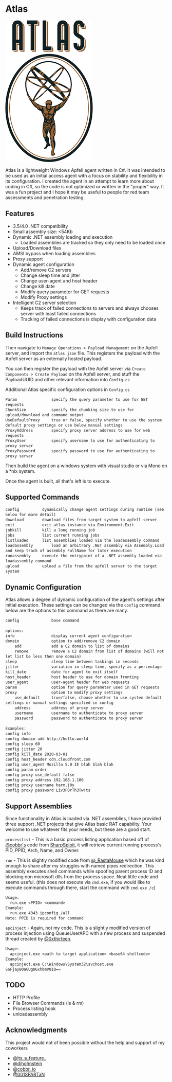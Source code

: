 # Atlas
![](Atlas.png?style=centerme)

Atlas is a lightweight Windows Apfell agent written in C#. It was intended to be used as an initial access agent with a focus on stability and flexibility in its configuration. I created the agent in an attempt to learn more about coding in C#, so the code is not optimized or written in the "proper" way. It was a fun project and I hope it may be useful to people for red team assessments and penetration testing.

## Features
- 3.5/4.0 .NET compatibility
- Small assembly size: <54Kb
- Dynamic .NET assembly loading and execution
	- Loaded assemblies are tracked so they only need to be loaded once
- Upload/Download files
- AMSI bypass when loading assemblies
- Proxy support
- Dynamic agent configuration
	- Add/remove C2 servers
	- Change sleep time and jitter
	- Change user-agent and host header
	- Change kill date
	- Modify query parameter for GET requests
	- Modify Proxy settings
- Intelligent C2 server selection
	- Keeps track of failed connections to servers and always chooses server with least failed connections
	- Tracking of failed connections is display with configuration data

## Build Instructions
Then navigate to `Manage Operations > Payload Management` on the Apfell server, and import the `atlas.json` file. This registers the payload with the Apfell server as an externally hosted payload.

You can then register the payload with the Apfell server via `Create Components > Create Payload` on the Apfell server, and stuff the PayloadUUID and other relevant information into `Config.cs`

Additional Atlas specific configuration options in `Config.cs`
```
Param				specify the query parameter to use for GET requests
ChunkSize			specify the chunking size to use for upload/download and command output
UseDefaultProxy		true or false, specify whether to use the system default proxy settings or use below manual settings 
ProxyAddress		specify proxy server address to use for web requests
ProxyUser			specify username to use for authenticating to proxy server
ProxyPassword		specify password to use for authenticating to proxy server
```

Then build the agent on a windows system with visual studio or via Mono on a *nix system. 

Once the agent is built, all that's left is to execute.

## Supported Commands
```
config			dynamically change agent settings during runtime (see below for more detail)
download		download files from target system to apfell server
exit			exit atlas instance via Environment.Exit
jobkill			kill a long running job
jobs			list current running jobs
listloaded		list assemblies loaded via the loadassembly command
loadassembly		load an arbitrary .NET assembly via Assembly.Load and keep track of assembly FullName for later execution
runassembly		execute the entrypoint of a .NET assembly loaded via loadassembly command
upload			upload a file from the apfell server to the target system
```

## Dynamic Configuration

Atlas allows a degree of dynamic configuration of the agent's settings after initial execution. These settings can be changed via the `config` command. below are the options to this command as there are many.
```
config				base command

options:
info				display current agent configuration
domain				option to add/remove C2 domain
	add				add a C2 domain to list of domains
	remove			remove a C2 domain from list of domains (will not let list be less then one domain)
sleep				sleep time between taskings in seconds
jitter				variation in sleep time, specify as a percentage
kill_date			date for agent to exit itself
host_header			host header to use for domain fronting
user_agent			user-agent header for web requests
param				option for query parameter used in GET requests
proxy				option to modify proxy settings
	use_default		true/false, choose whether to use system default settings or manual settings specified in config
	address			address of proxy server
	username		username to authenticate to proxy server
	password		password to authenticate to proxy server

Examples:
config info
config domain add http://hello.world
config sleep 60
config jitter 20
config kill_date 2020-03-01
config host_header cdn.cloudfront.com
config user_agent Mozilla 5.0 IE blah blah blah
config param order
config proxy use_default false
config proxy address 192.168.1.100
config proxy username harm.j0y
config proxy password Liv3F0rTh3Tw!ts
```

## Support Assemblies
Since functionality in Atlas is loaded via .NET assemblies, I have provided three support .NET projects that give Atlas basic RAT capability. Your welcome to use whatever fits your needs, but these are a good start.

`processlist` - This is a basic process listing application based off of [@cobbr's](https://twitter.com/cobbr_io?lang=en) code from [SharpSploit](https://github.com/cobbr/SharpSploit), it will retrieve current running process's PID, PPID, Arch, Name, and Owner.

`run` - This is slightly modified code from [@_RastaMouse](https://twitter.com/_rastamouse?lang=en) which he was kind enough to share after my struggles with named pipes redirection. This assembly executes shell commands while spoofing parent process ID and blocking non microsoft dlls from the process space. Neat little code and seems useful. (this does not execute via `cmd.exe`, if you would like to execute commands through there, start the command with `cmd.exe /c`)
```
Usage:
  run.exe <PPID> <command>
Example:
  run.exe 4343 ipconfig /all
Note: PPID is required for command
```

`apcinject` - Again, not my code. This is a slightly modified version of process injection using QueueUserAPC with a new process and suspended thread created by [@0xthirteen](https://twitter.com/0xthirteen).
```
Usage:
  apcinject.exe <path to target application> <base64 shellcode>
Example:
  apcinject.exe C:\Windows\System32\svchost.exe SGFjayB0aGUgUGxhbmV0IQ==
```

## TODO
- HTTP Profile
- File Browser Commands (ls & rm)
- Process listing hook
- unloadassembly

##  Acknowledgments
This project would not of been possible without the help and support of my coworkers

- [@its_a_feature_](https://twitter.com/its_a_feature_)
- [@djhohnstein](https://twitter.com/djhohnstein)
- [@cobbr_io](https://twitter.com/cobbr_io)
- [@001SPARTaN](https://twitter.com/001spartan)
